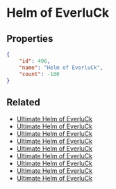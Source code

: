 # Helm of EverluCk

<no description available>

## Properties

```json
{
    "id": 496,
    "name": "Helm of EverluCk",
    "count": -100
}
```

## Related

- [Ultimate Helm of EverluCk](../items/15639-ultimate-helm-of-everluck.md)
- [Ultimate Helm of EverluCk](../items/15640-ultimate-helm-of-everluck.md)
- [Ultimate Helm of EverluCk](../items/15641-ultimate-helm-of-everluck.md)
- [Ultimate Helm of EverluCk](../items/15642-ultimate-helm-of-everluck.md)
- [Ultimate Helm of EverluCk](../items/15643-ultimate-helm-of-everluck.md)
- [Ultimate Helm of EverluCk](../items/15644-ultimate-helm-of-everluck.md)
- [Ultimate Helm of EverluCk](../items/15645-ultimate-helm-of-everluck.md)
- [Ultimate Helm of EverluCk](../items/15646-ultimate-helm-of-everluck.md)
- [Ultimate Helm of EverluCk](../items/15647-ultimate-helm-of-everluck.md)


